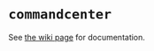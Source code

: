 # `commandcenter`

See [the wiki page](https://github.com/ccowmu/ccawmunity/wiki/Package:-commandcenter) for documentation.